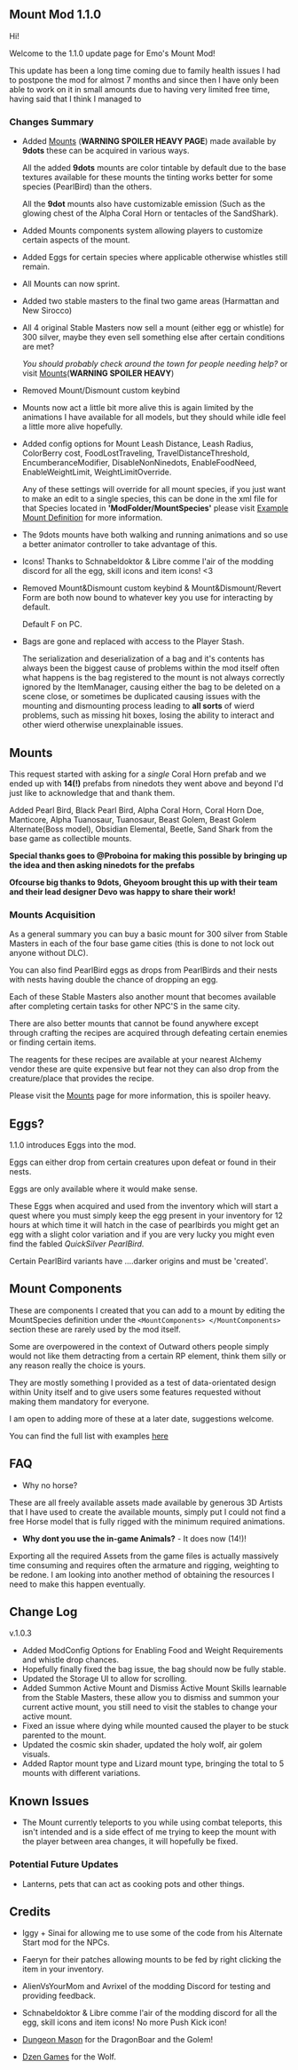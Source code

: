 ## Mount Mod 1.1.0
Hi! 

Welcome to the 1.1.0 update page for Emo's Mount Mod!

This update has been a long time coming due to family health issues I had to postpone the mod for almost 7 months and since then I have only been able to work on it in small amounts due to having very limited free time, having said that I think I managed to 
### Changes Summary 

- Added [Mounts](https://github.com/Grim-/Outward.Mount/blob/main/docs/Mounts.md) (**WARNING SPOILER HEAVY PAGE**) made available by **9dots** these can be acquired in various ways.

    All the added **9dots** mounts are color tintable by default due to the base textures available for these mounts the tinting works better for some species (PearlBird) than the others.

    All the **9dot** mounts also have customizable emission (Such as the glowing chest of the Alpha Coral Horn or tentacles of the SandShark).

- Added Mounts components system allowing players to customize certain aspects of the mount.

- Added Eggs for certain species where applicable otherwise whistles still remain.

- All Mounts can now sprint.

- Added two stable masters to the final two game areas (Harmattan and New Sirocco)

- All 4 original Stable Masters now sell a mount (either egg or whistle) for 300 silver, maybe they even sell something else after certain conditions are met? 

    *You should probably check around the town for people needing help?* or visit [Mounts](https://github.com/Grim-/Outward.Mount/blob/main/docs/Mounts.md)(**WARNING SPOILER HEAVY**)

- Removed Mount/Dismount custom keybind

- Mounts now act a little bit more alive this is again limited by the animations I have available for all models, but they should while idle feel a little more alive hopefully.

- Added config options for Mount Leash Distance, Leash Radius, ColorBerry cost, FoodLostTraveling, TravelDistanceThreshold, EncumberanceModifier, DisableNonNinedots, EnableFoodNeed, EnableWeightLimit, WeightLimitOverride.
    
    Any of these settings will override for all mount species, if you just want to make an edit to a single species, this can be done in the xml file for that Species located in **'ModFolder/MountSpecies'** please visit [Example Mount Definition](https://github.com/Grim-/Outward.Mount/edit/main/docs/ExampleMountDefinition.md) for more information.

- The 9dots mounts have both walking and running animations and so use a better animator controller to take advantage of this.

- Icons!
    Thanks to Schnabeldoktor &  Libre comme l'air of the modding discord for all the egg, skill icons and item icons! <3

-  Removed Mount&Dismount custom keybind & Mount&Dismount/Revert Form are both now bound to whatever key you use for interacting by default. 

    Default F on PC.

- Bags are gone and replaced with access to the Player Stash.

    The serialization and deserialization of a bag and it's contents has always been the biggest cause of problems within the mod itself often what happens is the bag registered to the mount is not always correctly ignored by the ItemManager, causing either the bag to be deleted on a scene close, or sometimes be duplicated causing issues with the mounting and dismounting process leading to **all sorts** of wierd problems, such as missing hit boxes, losing the ability to interact and other wierd otherwise unexplainable issues.

## Mounts

This request started with asking for a *single* Coral Horn prefab and we ended up with **14(!)** prefabs from ninedots they went above and beyond I'd just like to acknowledge that and thank them.

Added Pearl Bird, Black Pearl Bird, Alpha Coral Horn, Coral Horn Doe, Manticore, Alpha Tuanosaur, Tuanosaur, Beast Golem, Beast Golem Alternate(Boss model), Obsidian Elemental, Beetle, Sand Shark from the base game as collectible mounts. 

**Special thanks goes to @Proboina for making this possible by bringing up the idea and then asking ninedots for the prefabs** 

**Ofcourse big thanks to 9dots, Gheyoom brought this up with their team and their lead designer Devo was happy to share their work!**


### Mounts Acquisition

As a general summary you can buy a basic mount for 300 silver from Stable Masters in each of the four base game cities (this is done to not lock out anyone without DLC).

You can also find PearlBird eggs as drops from PearlBirds and their nests with nests having double the chance of dropping an egg.

Each of these Stable Masters also another mount that becomes available after completing certain tasks for other NPC'S in the same city.

There are also better mounts that cannot be found anywhere except through crafting the recipes are acquired through defeating certain enemies or finding certain items.

The reagents for these recipes are available at your nearest Alchemy vendor these are quite expensive but fear not they can also drop from the creature/place that provides the recipe.



Please visit the [Mounts](https://github.com/Grim-/Outward.Mount/blob/main/Mounts.md) page for more information, this is spoiler heavy.



## Eggs?
1.1.0 introduces Eggs into the mod.

Eggs can either drop from certain creatures upon defeat or found in their nests.

Eggs are only available where it would make sense.

These Eggs when acquired and used from the inventory which will start a quest where you must simply keep the egg present in your inventory for 12 hours at which time it will hatch in the case of pearlbirds you might get an egg with a slight color variation and if you are very lucky you might even find the fabled *QuickSilver PearlBird.*

Certain PearlBird variants have ....darker origins and must be 'created'.

## Mount Components
These are components I created that you can add to a mount by editing the MountSpecies definition under the ```<MountComponents> </MountComponents>``` section these are rarely used by the mod itself.

Some are overpowered in the context of Outward others people simply would not like them detracting from a certain RP element, think them silly or any reason really the choice is yours.

They are mostly something I provided as a test of data-orientated design within Unity itself and to give users some features requested without making them mandatory for everyone.

I am open to adding more of these at a later date, suggestions welcome.


You can find the full list with examples [here](https://github.com/Grim-/Outward.Mount/blob/main/docs/MountComponents.md)

## FAQ 

- Why no horse? 

These are all freely available assets made available by generous 3D Artists that I have used to create the available mounts, simply put I could not find a free Horse model that is fully rigged with the minimum required animations.

- __Why dont you use the in-game Animals?__ - It does now (14!)!

Exporting all the required Assets from the game files is actually massively time consuming and requires often the armature and rigging, weighting to be redone. I am looking into another method of obtaining the resources I need to make this happen eventually.

## Change Log

v.1.0.3 
- Added ModConfig Options for Enabling Food and Weight Requirements and whistle drop chances.
- Hopefully finally fixed the bag issue, the bag should now be fully stable. 
- Updated the Storage UI to allow for scrolling.
- Added Summon Active Mount and Dismiss Active Mount Skills learnable from the Stable Masters, these allow you to dismiss and summon your current active mount, you still need to visit the stables to change your active mount.
- Fixed an issue where dying while mounted caused the player to be stuck parented to the mount.
- Updated the cosmic skin shader, updated the holy wolf, air golem visuals.
- Added Raptor mount type and Lizard mount type, bringing the total to 5 mounts with different variations.

## Known Issues
- The Mount currently teleports to you while using combat teleports, this isn't intended and is a side effect of me trying to keep the mount with the player between area changes, it will hopefully be fixed.

### Potential Future Updates
 - Lanterns, pets that can act as cooking pots and other things. 

## Credits

- Iggy + Sinai for allowing me to use some of the code from his Alternate Start mod for the NPCs.

- Faeryn for their patches allowing mounts to be fed by right clicking the item in your inventory.

- AlienVsYourMom and Avrixel of the modding Discord for testing and providing feedback.

- Schnabeldoktor &  Libre comme l'air of the modding discord for all the egg, skill icons and item icons! No more Push Kick icon!

- [Dungeon Mason](https://assetstore.unity.com/packages/3d/characters/creatures/dragon-the-soul-eater-and-dragon-boar-77121#description) for the DragonBoar and the Golem!

- [Dzen Games](https://assetstore.unity.com/packages/3d/characters/animals/wolf-animated-45505#description) for the Wolf.
